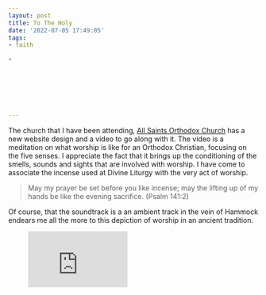 ```yaml
---
layout: post
title: To The Holy
date: '2022-07-05 17:49:05'
tags:
- faith

- 







---
```


The church that I have been attending, [All Saints Orthodox Church](https://www.allsaintsnc.org/) has a new website design and a video to go along with it. The video is a meditation on what worship is like for an Orthodox Christian, focusing on the five senses. I appreciate the fact that it brings up the conditioning of the smells, sounds and sights that are involved with worship. I have come to associate the incense used at Divine Liturgy with the very act of worship.

> May my prayer be set before you like incense; may the lifting up of my hands be like the evening sacrifice. (Psalm 141:2)

Of course, that the soundtrack is a an ambient track in the vein of Hammock endears me all the more to this depiction of worship in an ancient tradition.

<figure class="kg-card kg-embed-card"><iframe width="200" height="113" src="https://www.youtube.com/embed/LyDWkTX6Ops?feature=oembed" frameborder="0" allow="accelerometer; autoplay; clipboard-write; encrypted-media; gyroscope; picture-in-picture" allowfullscreen title="To The Holy"></iframe></figure>